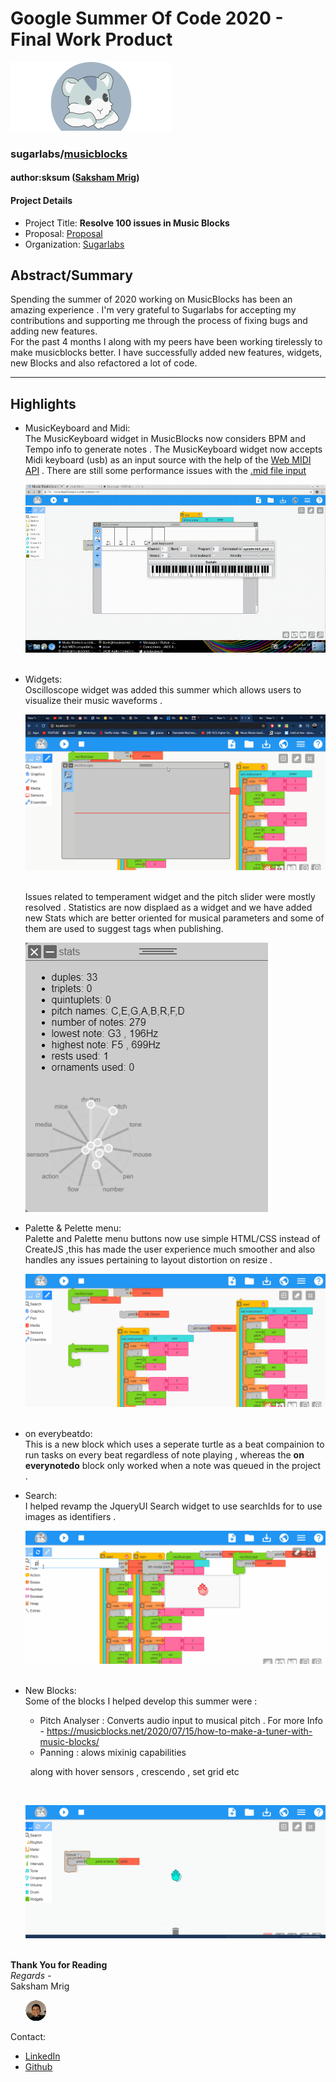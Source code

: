 # Google Summer Of Code 2020 - Final Work Product
![](./images/logo.svg) 
### sugarlabs/[musicblocks](https://github.com/sugarlabs/musicblocks) 
#### author:sksum ([Saksham Mrig](https://github.com/sksum)) 
#### Project Details 
- Project Title: **Resolve 100 issues in Music Blocks**
- Proposal: [ Proposal ](summerofcode.withgoogle.com/projects/#6367628337086464)
- Organization: [Sugarlabs](https://github.com/sugarlabs/)

## Abstract/Summary 
Spending the summer of 2020 working on MusicBlocks has been an amazing experience .
I'm very grateful to Sugarlabs for accepting my contributions and supporting me through the process of fixing bugs and adding new features.<br/>
For the past 4 months I along with my peers have been working tirelessly to make musicblocks better. I have successfully added new features, widgets, new Blocks and also refactored a lot of code.
___
## Highlights
- MusicKeyboard and Midi: <br />
    The MusicKeyboard widget in MusicBlocks now considers BPM and Tempo info to generate notes . 
    The MusicKeyboard widget now accepts Midi keyboard (usb) as an input source with the help of the [Web MIDI API](https://www.w3.org/TR/webmidi/) . There are still some performance issues with the [.mid file input]()
    &nbsp;

    ![keyboard](./images/midi2.gif)
    &nbsp;

- Widgets: <br />
    Oscilloscope widget was added this summer which allows users to visualize their music waveforms .
    &nbsp;

    ![oscilloscope](./images/oscilloscope.gif)
    &nbsp;

    Issues related to temperament widget and the pitch slider were mostly resolved .
    Statistics are now displaed as a widget and we have added new Stats which are better oriented for musical parameters and some of them are used to suggest tags when publishing.
    &nbsp;

    ![stats](./images/stats.png)
    &nbsp;


- Palette & Pelette menu: <br />
    Palette and Palette menu buttons now use simple HTML/CSS instead of CreateJS ,this has made the user experience much smoother and also handles any issues pertaining to layout distortion on resize .
    &nbsp;

    ![palette](./images/palette.gif)
    &nbsp;

- on everybeatdo: <br />
    This is a new block which uses a seperate turtle as a beat compainion to run tasks on every beat regardless of note playing , whereas the **on everynotedo** block only worked when a note was queued in the project .
- Search: <br />
    I helped revamp the JqueryUI Search widget to use searchIds for to use images as identifiers .
    &nbsp;

    ![search](./images/search.gif)
    &nbsp;

- New Blocks: <br />
    Some of the blocks I helped develop this summer were :
    - Pitch Analyser : Converts audio input to musical pitch .
     For more Info - https://musicblocks.net/2020/07/15/how-to-make-a-tuner-with-music-blocks/
    - Panning : alows mixinig capabilities 
    
    &nbsp;
    along with hover sensors , crescendo , set grid etc

    &nbsp;

    ![pitch](./images/pitch.gif)
    &nbsp;




**Thank You for Reading** <br />
*Regards -*<br />
Saksham Mrig 

&nbsp;&nbsp;&nbsp;&nbsp;&nbsp;&nbsp;![](./images/me.png)

Contact:
- [LinkedIn](https://www.linkedin.com/in/saksham-mrig-b772851a3/)
- [Github](https://github.com/sksum)

